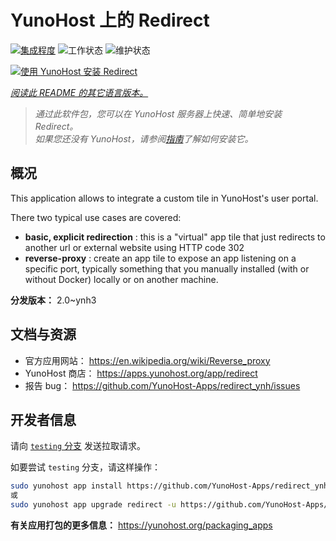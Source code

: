 <!--
注意：此 README 由 <https://github.com/YunoHost/apps/tree/master/tools/readme_generator> 自动生成
请勿手动编辑。
-->

# YunoHost 上的 Redirect

[![集成程度](https://dash.yunohost.org/integration/redirect.svg)](https://ci-apps.yunohost.org/ci/apps/redirect/) ![工作状态](https://ci-apps.yunohost.org/ci/badges/redirect.status.svg) ![维护状态](https://ci-apps.yunohost.org/ci/badges/redirect.maintain.svg)

[![使用 YunoHost 安装 Redirect](https://install-app.yunohost.org/install-with-yunohost.svg)](https://install-app.yunohost.org/?app=redirect)

*[阅读此 README 的其它语言版本。](./ALL_README.md)*

> *通过此软件包，您可以在 YunoHost 服务器上快速、简单地安装 Redirect。*  
> *如果您还没有 YunoHost，请参阅[指南](https://yunohost.org/install)了解如何安装它。*

## 概况

This application allows to integrate a custom tile in YunoHost's user portal.

There two typical use cases are covered:
- **basic, explicit redirection** : this is a "virtual" app tile that just redirects to another url or external website using HTTP code 302
- **reverse-proxy** : create an app tile to expose an app listening on a specific port, typically something that you manually installed (with or without Docker) locally or on another machine.


**分发版本：** 2.0~ynh3
## 文档与资源

- 官方应用网站： <https://en.wikipedia.org/wiki/Reverse_proxy>
- YunoHost 商店： <https://apps.yunohost.org/app/redirect>
- 报告 bug： <https://github.com/YunoHost-Apps/redirect_ynh/issues>

## 开发者信息

请向 [`testing` 分支](https://github.com/YunoHost-Apps/redirect_ynh/tree/testing) 发送拉取请求。

如要尝试 `testing` 分支，请这样操作：

```bash
sudo yunohost app install https://github.com/YunoHost-Apps/redirect_ynh/tree/testing --debug
或
sudo yunohost app upgrade redirect -u https://github.com/YunoHost-Apps/redirect_ynh/tree/testing --debug
```

**有关应用打包的更多信息：** <https://yunohost.org/packaging_apps>
